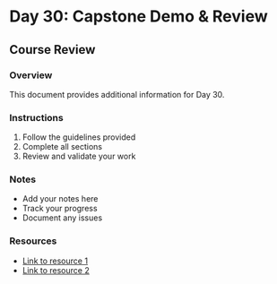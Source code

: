 # Day 30: Capstone Demo & Review

## Course Review

### Overview
This document provides additional information for Day 30.

### Instructions
1. Follow the guidelines provided
2. Complete all sections
3. Review and validate your work

### Notes
- Add your notes here
- Track your progress
- Document any issues

### Resources
- [Link to resource 1](#)
- [Link to resource 2](#)
